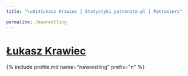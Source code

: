 ```yaml
---
title: "\u0141ukasz Krawiec | Statystyki patronite.pl | Patromierz"

permalink: /nawrestling
---
```


# [Łukasz Krawiec](https://patronite.pl/nawrestling)

{% include profile.md name="nawrestling" prefix="n" %}
